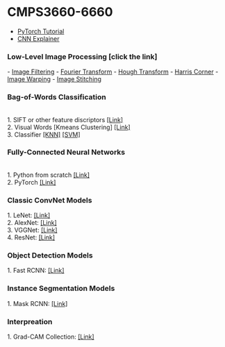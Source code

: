 # CMPS3660-6660

  - <a href ='https://github.com/allan-tulane/CMPS3660-6660/blob/main/slides/Pytorch_Tutorial.pdf'> PyTorch Tutorial</a>
  - <a href = 'https://poloclub.github.io/cnn-explainer/'>CNN Explainer</a>

<h3>Low-Level Image Processing [click the link]</h3>
  - <a href ='https://github.com/allan-tulane/CMPS3660-6660/blob/main/Image_Filtering.ipynb'>Image Filtering</a>
  - <a href ='https://github.com/allan-tulane/CMPS3660-6660/blob/main/Fourier_Transform.ipynb'>Fourier Transform</a>
  - <a href ='https://github.com/allan-tulane/CMPS3660-6660/blob/main/Hough_Transform_Line_Circle.ipynb'>Hough Transform</a>
  - <a href ='https://github.com/allan-tulane/CMPS3660-6660/blob/main/Harris_Corner.ipynb'>Harris Corner</a>
  - <a href ='https://github.com/allan-tulane/CMPS3660-6660/blob/main/Image_Warping.ipynb'>Image Warping</a>
  - <a href ='https://github.com/allan-tulane/CMPS3660-6660/blob/main/Image_Stitching.ipynb'>Image Stitching</a>

<h3>Bag-of-Words Classification</h3><br>
1. SIFT or other feature discriptors  <a href ='https://github.com/allan-tulane/CMPS3660-6660/blob/main/SIFT_OpenCV.ipynb'>[Link]</a> <br>
2. Visual Words [Kmeans Clustering]  <a href ='https://github.com/allan-tulane/CMPS3660-6660/blob/main/kmeans_from_scratch.ipynb'>[Link]</a> <br>
3. Classifier  <a href ='https://github.com/allan-tulane/CMPS3660-6660/blob/main/knn_classifier.ipynb'>[KNN]</a>  <a href ='https://github.com/allan-tulane/CMPS3660-6660/blob/main/Support%20Vector%20Machine%20From%20Scratch.ipynb'>[SVM]</a> 

<h3>Fully-Connected Neural Networks</h3><br>
1. Python from scratch  <a href ='https://github.com/allan-tulane/CMPS3660-6660/blob/main/Neural_Networks_Classification.ipynb'>[Link]</a> <br>
2. PyTorch  <a href ='https://github.com/allan-tulane/CMPS3660-6660/blob/main/FCN_MNIST_Classification_PyTorch.ipynb'>[Link]</a> <br>

<h3>Classic ConvNet Models</h3>
1. LeNet: <a href ='https://github.com/allan-tulane/CMPS3660-6660/blob/main/ConvNet_Models/LeNet.ipynb'>[Link]</a> <br>
2. AlexNet: <a href ='https://github.com/allan-tulane/CMPS3660-6660/blob/main/ConvNet_Models/AlexNet.ipynb'>[Link]</a><br>
3. VGGNet: <a href ='https://github.com/allan-tulane/CMPS3660-6660/blob/main/ConvNet_Models/VGG.ipynb'>[Link]</a><br>
4. ResNet: <a href ='https://github.com/allan-tulane/CMPS3660-6660/blob/main/ConvNet_Models/ResNet.ipynb'>[Link]</a><br>

<h3>Object Detection Models</h3>
1. Fast RCNN: <a href ='https://github.com/allan-tulane/CMPS3660-6660/blob/main/fast_rcnn_demo.ipynb'>[Link]</a> <br>

<h3>Instance Segmentation Models</h3>
1. Mask RCNN: <a href ='https://github.com/allan-tulane/CMPS3660-6660/blob/main/Mask_RCNN.ipynb'>[Link]</a> <br>

<h3>Interpreation</h3>
1. Grad-CAM Collection: <a href ='https://github.com/allan-tulane/CMPS3660-6660/tree/main/Grad_CAM'>[Link]</a> <br>
